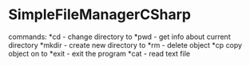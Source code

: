 # SimpleFileManagerCSharp

commands:
*cd <path> - change directory to <path>
*pwd - get info about current directory
*mkdir <path> - create new directory to <path>
*rm <path> - delete object
*cp <path1> <path2> copy object on <path1> to <path2>
*exit - exit the program
*cat <path> - read text file